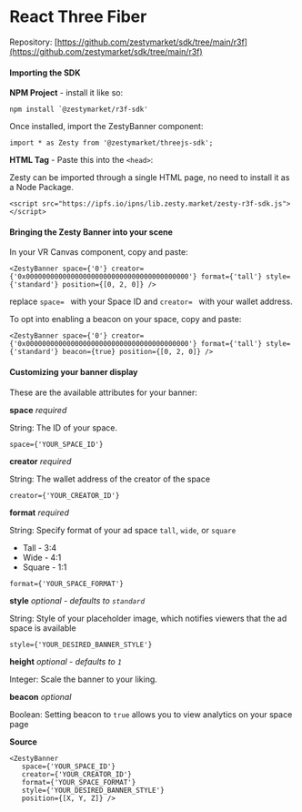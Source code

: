 # React Three Fiber

Repository: [https://github.com/zestymarket/sdk/tree/main/r3f](https://github.com/zestymarket/sdk/tree/main/r3f)

#### Importing the SDK

**NPM Project** - install it like so:

```
npm install `@zestymarket/r3f-sdk'
```

Once installed, import the ZestyBanner component:

```
import * as Zesty from '@zestymarket/threejs-sdk';
```


**HTML Tag** - Paste this into the `<head>`:

Zesty can be imported through a single HTML page, no need to install it as a Node Package.

```
<script src="https://ipfs.io/ipns/lib.zesty.market/zesty-r3f-sdk.js"></script>
```

#### Bringing the Zesty Banner into your scene

In your VR Canvas component, copy and paste:

```
<ZestyBanner space={'0'} creator={'0x0000000000000000000000000000000000000000'} format={'tall'} style={'standard'} position={[0, 2, 0]} />
```

replace `space= ` with your Space ID and `creator= ` with your wallet address.

To opt into enabling a beacon on your space, copy and paste:

```
<ZestyBanner space={'0'} creator={'0x0000000000000000000000000000000000000000'} format={'tall'} style={'standard'} beacon={true} position={[0, 2, 0]} />
```

#### Customizing your banner display

These are the available attributes for your banner:

**space**
*required*

String: The ID of your space.

`space={'YOUR_SPACE_ID'}`

**creator**
*required*

String: The wallet address of the creator of the space

`creator={'YOUR_CREATOR_ID'}`

**format**
*required*

String: Specify format of your ad space `tall`, `wide`, or `square`

- Tall - 3:4
- Wide - 4:1
- Square - 1:1

`format={'YOUR_SPACE_FORMAT'}`

**style**
*optional - defaults to `standard`*

String: Style of your placeholder image, which notifies viewers that the ad space is available

`style={'YOUR_DESIRED_BANNER_STYLE'}`

**height**
*optional - defaults to `1`*

Integer: Scale the banner to your liking.

**beacon**
*optional*

Boolean: Setting beacon to `true` allows you to view analytics on your space page

**Source**

```
<ZestyBanner
   space={'YOUR_SPACE_ID'}
   creator={'YOUR_CREATOR_ID'}
   format={'YOUR_SPACE_FORMAT'}
   style={'YOUR_DESIRED_BANNER_STYLE'}
   position={[X, Y, Z]} />
```